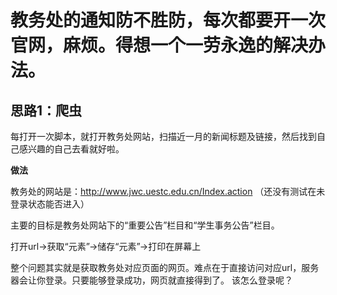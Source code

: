 # 教务处的通知防不胜防，每次都要开一次官网，麻烦。得想一个一劳永逸的解决办法。

## 思路1：爬虫
每打开一次脚本，就打开教务处网站，扫描近一月的新闻标题及链接，然后找到自己感兴趣的自己去看就好啦。

**做法**

教务处的网站是：http://www.jwc.uestc.edu.cn/Index.action
（还没有测试在未登录状态能否进入）

主要的目标是教务处网站下的“重要公告”栏目和“学生事务公告”栏目。

打开url->获取“元素”->储存“元素”->打印在屏幕上

整个问题其实就是获取教务处对应页面的网页。难点在于直接访问对应url，服务器会让你登录。只要能够登录成功，网页就直接得到了。
该怎么登录呢？
